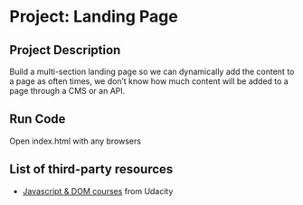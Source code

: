 # Project: Landing Page

## Project Description
Build a multi-section landing page so we can dynamically add the content to a page as often times, we don’t know how much content will be added to a page through a CMS or an API. 

## Run Code
Open index.html with any browsers

## List of third-party resources
* [Javascript & DOM courses](www.udacity.com) from Udacity













